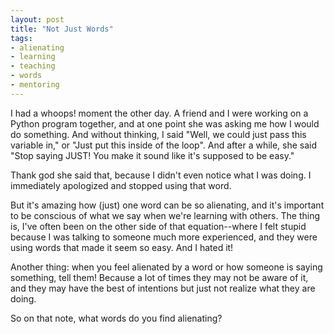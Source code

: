 ```yaml
---
layout: post
title: "Not Just Words"
tags:
- alienating
- learning
- teaching
- words
- mentoring
---
```


I had a whoops! moment the other day. A friend and I were working on a Python program together, and at one point she was asking me how I would do something. And without thinking, I said "Well, we could just pass this variable in," or "Just put this inside of the loop". And after a while, she said "Stop saying JUST! You make it sound like it's supposed to be easy."

Thank god she said that, because I didn't even notice what I was doing. I immediately apologized and stopped using that word.

But it's amazing how (just) one word can be so alienating, and it's important to be conscious of what we say when we're learning with others. The thing is, I've often been on the other side of that equation--where I felt stupid because I was talking to someone much more experienced, and they were using words that made it seem so easy. And I hated it!

Another thing: when you feel alienated by a word or how someone is saying something, tell them! Because a lot of times they may not be aware of it, and they may have the best of intentions but just not realize what they are doing.

So on that note, what words do you find alienating?